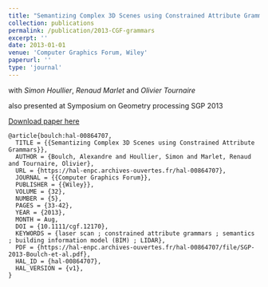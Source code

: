 ```yaml
---
title: "Semantizing Complex 3D Scenes using Constrained Attribute Grammars"
collection: publications
permalink: /publication/2013-CGF-grammars
excerpt: ''
date: 2013-01-01
venue: 'Computer Graphics Forum, Wiley'
paperurl: ''
type: 'journal'
---
```


with *Simon Houllier*, *Renaud Marlet* and *Olivier Tournaire*

also presented at Symposium on Geometry processing SGP 2013


[Download paper here](https://aboulch.github.io/files/2013_sgp_boulch.pdf)

```
@article{boulch:hal-00864707,
  TITLE = {{Semantizing Complex 3D Scenes using Constrained Attribute Grammars}},
  AUTHOR = {Boulch, Alexandre and Houllier, Simon and Marlet, Renaud and Tournaire, Olivier},
  URL = {https://hal-enpc.archives-ouvertes.fr/hal-00864707},
  JOURNAL = {{Computer Graphics Forum}},
  PUBLISHER = {{Wiley}},
  VOLUME = {32},
  NUMBER = {5},
  PAGES = {33-42},
  YEAR = {2013},
  MONTH = Aug,
  DOI = {10.1111/cgf.12170},
  KEYWORDS = {laser scan ; constrained attribute grammars ; semantics ; building information model (BIM) ; LIDAR},
  PDF = {https://hal-enpc.archives-ouvertes.fr/hal-00864707/file/SGP-2013-Boulch-et-al.pdf},
  HAL_ID = {hal-00864707},
  HAL_VERSION = {v1},
}
```
